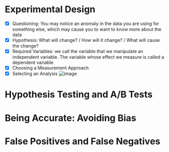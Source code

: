 # Experimental Design
- [x] Questioning:  You may notice an anomaly in the data you are using for something else, which may cause you to want to know more about the data
- [x] Hypothesis: What will change? / How will it change? / What will cause the change?
- [x] Required Variables: we call the variable that we manipulate an independent variable. The variable whose effect we measure is called a dependent variable
- [x] Choosing a Measurement Approach
- [x] Selecting an Analysis
![image](https://github.com/khoaht312/statistics-in-a-nutshell/assets/69152064/3bcea2d7-9f0b-4c6c-971b-05f479bae48e)

# Hypothesis Testing and A/B Tests

# Being Accurate: Avoiding Bias

# False Positives and False Negatives

